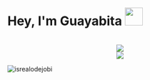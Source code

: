 # Hey, I'm Guayabita <img height="40" src="https://raw.githubusercontent.com/innng/innng/master/assets/kyubey.gif"/>

<br>
<div align="center">
<!-- <a href="https://discord.com/users/807810010225573948" > -->
  <a href="https://thicc-thighs.de/" >
   <img src="https://lanyard.kyrie25.me/api/807810010225573948?waveColor=8B8BFA&waveSpotifyColor=B48EF7&gradient=7E37F9-B48EF7-E568C4&imgStyle=square"  />
  </a>
    <br>

<a href="https://github.com/Gurupreet">
  <img align="center" src="https://github-readme-stats.vercel.app/api/top-langs/?username=GuayabitaDev&theme=dracula&hide_langs_below=1" />
</a>

<p align="left"> <img src="https://komarev.com/ghpvc/?username=GuayabitaDev&label=Profile%20views&color=0e75b6&style=flat" alt="isrealodejobi" />
